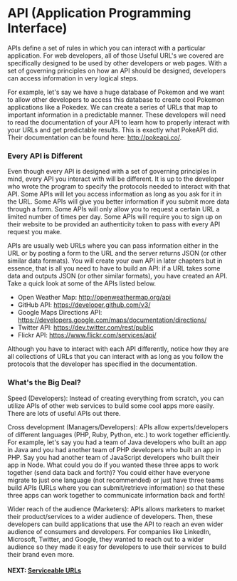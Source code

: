 # API (Application Programming Interface)
APIs define a set of rules in which you can interact with a particular application. For web developers, all of those Useful URL's we covered are specifically designed to be used by other developers or web pages. With a set of governing principles on how an API should be designed, developers can access information in very logical steps.

For example, let's say we have a huge database of Pokemon and we want to allow other developers to access this database to create cool Pokemon applications like a Pokedex. We can create a series of URLs that map to important information in a predictable manner. These developers will need to read the documentation of your API to learn how to properly interact with your URLs and get predictable results. This is exactly what PokeAPI did. Their documentation can be found here:  http://pokeapi.co/.

### Every API is Different
Even though every API is designed with a set of governing principles in mind, every API you interact with will be different. It is up to the developer who wrote the program to specify the protocols needed to interact with that API. Some APIs will let you access information as long as you ask for it in the URL. Some APIs will give you better information if you submit more data through a form. Some APIs will only allow you to request a certain URL a limited number of times per day. Some APIs will require you to sign up on their website to be provided an authenticity token to pass with every API request you make.

APIs are usually web URLs where you can pass information either in the URL or by posting a form to the URL and the server returns JSON (or other similar data formats). You will create your own API in later chapters but in essence, that is all you need to have to build an API: if a URL takes some data and outputs JSON (or other similar formats), you have created an API. Take a quick look at some of the APIs listed below. 

* Open Weather Map: http://openweathermap.org/api
* GitHub API: https://developer.github.com/v3/
* Google Maps Directions API: https://developers.google.com/maps/documentation/directions/
* Twitter API: https://dev.twitter.com/rest/public
* Flickr API: https://www.flickr.com/services/api/

Although you have to interact with each API differently, notice how they are all collections of URLs that you can interact with as long as you follow the protocols that the developer has specified in the documentation.

### What's the Big Deal?
Speed (Developers): Instead of creating everything from scratch, you can utilize APIs of other web services to build some cool apps more easily. There are lots of useful APIs out there.

Cross development (Managers/Developers): APIs allow experts/developers of different languages (PHP, Ruby, Python, etc.) to work together efficiently. For example, let's say you had a team of Java developers who built an app in Java and you had another team of PHP developers who built an app in PHP. Say you had another team of JavaScript developers who built their app in Node. What could you do if you wanted these three apps to work together (send data back and forth)? You could either have everyone migrate to just one language (not recommended) or just have three teams build APIs (URLs where you can submit/retrieve information) so that these three apps can work together to communicate information back and forth! 

Wider reach of the audience (Marketers): APIs allows marketers to market their product/services to a wider audience of developers. Then, these developers can build applications that use the API to reach an even wider audience of consumers and developers. For companies like LinkedIn, Microsoft, Twitter, and Google, they wanted to reach out to a wider audience so they made it easy for developers to use their services to build their brand even more.

#### NEXT: [Serviceable URLs](servicable_urls.md)
